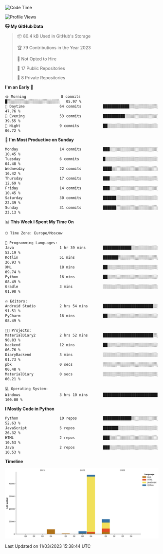 <!--START_SECTION:waka-->
![Code Time](http://img.shields.io/badge/Code%20Time-37%20hrs%2059%20mins-blue)

![Profile Views](http://img.shields.io/badge/Profile%20Views-0-blue)

**🐱 My GitHub Data** 

> 📦 80.4 kB Used in GitHub's Storage 
 > 
> 🏆 79 Contributions in the Year 2023
 > 
> 🚫 Not Opted to Hire
 > 
> 📜 17 Public Repositories 
 > 
> 🔑 8 Private Repositories 
 > 
**I'm an Early 🐤** 

```text
🌞 Morning                8 commits           █░░░░░░░░░░░░░░░░░░░░░░░░   05.97 % 
🌆 Daytime                64 commits          ████████████░░░░░░░░░░░░░   47.76 % 
🌃 Evening                53 commits          ██████████░░░░░░░░░░░░░░░   39.55 % 
🌙 Night                  9 commits           ██░░░░░░░░░░░░░░░░░░░░░░░   06.72 % 
```
📅 **I'm Most Productive on Sunday** 

```text
Monday                   14 commits          ███░░░░░░░░░░░░░░░░░░░░░░   10.45 % 
Tuesday                  6 commits           █░░░░░░░░░░░░░░░░░░░░░░░░   04.48 % 
Wednesday                22 commits          ████░░░░░░░░░░░░░░░░░░░░░   16.42 % 
Thursday                 17 commits          ███░░░░░░░░░░░░░░░░░░░░░░   12.69 % 
Friday                   14 commits          ███░░░░░░░░░░░░░░░░░░░░░░   10.45 % 
Saturday                 30 commits          ██████░░░░░░░░░░░░░░░░░░░   22.39 % 
Sunday                   31 commits          ██████░░░░░░░░░░░░░░░░░░░   23.13 % 
```


📊 **This Week I Spent My Time On** 

```text
🕑︎ Time Zone: Europe/Moscow

💬 Programming Languages: 
Java                     1 hr 39 mins        █████████████░░░░░░░░░░░░   52.19 % 
Kotlin                   51 mins             ███████░░░░░░░░░░░░░░░░░░   26.93 % 
XML                      18 mins             ██░░░░░░░░░░░░░░░░░░░░░░░   09.74 % 
Python                   16 mins             ██░░░░░░░░░░░░░░░░░░░░░░░   08.49 % 
Gradle                   3 mins              ░░░░░░░░░░░░░░░░░░░░░░░░░   01.98 % 

🔥 Editors: 
Android Studio           2 hrs 54 mins       ███████████████████████░░   91.51 % 
PyCharm                  16 mins             ██░░░░░░░░░░░░░░░░░░░░░░░   08.49 % 

🐱‍💻 Projects: 
MaterialDiary2           2 hrs 52 mins       ███████████████████████░░   90.83 % 
backend                  12 mins             ██░░░░░░░░░░░░░░░░░░░░░░░   06.76 % 
DiaryBackend             3 mins              ░░░░░░░░░░░░░░░░░░░░░░░░░   01.73 % 
pbk                      0 secs              ░░░░░░░░░░░░░░░░░░░░░░░░░   00.48 % 
MaterialDiary            0 secs              ░░░░░░░░░░░░░░░░░░░░░░░░░   00.21 % 

💻 Operating System: 
Windows                  3 hrs 10 mins       █████████████████████████   100.00 % 
```

**I Mostly Code in Python** 

```text
Python                   10 repos            █████████████░░░░░░░░░░░░   52.63 % 
JavaScript               5 repos             ███████░░░░░░░░░░░░░░░░░░   26.32 % 
HTML                     2 repos             ███░░░░░░░░░░░░░░░░░░░░░░   10.53 % 
Java                     2 repos             ███░░░░░░░░░░░░░░░░░░░░░░   10.53 % 
```



**Timeline**

![Lines of Code chart](https://raw.githubusercontent.com/Adlemex/Adlemex/main/assets/bar_graph.png)


 Last Updated on 11/03/2023 15:38:44 UTC
<!--END_SECTION:waka-->
